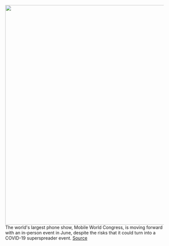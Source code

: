 <img src='https://cdn.vox-cdn.com/thumbor/Np-D5xOj94G7h3Ymw7wd1sQEO8Q=/0x0:5000x3333/1200x800/filters:focal(2100x1267:2900x2067)/cdn.vox-cdn.com/uploads/chorus_image/image/68832176/1201569982.0.jpg' width='700px' /><br/>
The world's largest phone show, Mobile World Congress, is moving forward with an in-person event in June, despite the risks that it could turn into a COVID-19 superspreader event.
<a href='https://www.theverge.com/2021/2/17/22287802/mwc-event-barcelona-testing-masks-vaccines'> Source <a/>